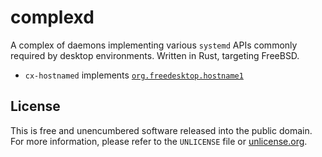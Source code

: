 # complexd

A complex of daemons implementing various `systemd` APIs commonly required by desktop environments.
Written in Rust, targeting FreeBSD.

- `cx-hostnamed` implements [`org.freedesktop.hostname1`](https://www.man7.org/linux/man-pages/man5/org.freedesktop.hostname1.5.html)

## License

This is free and unencumbered software released into the public domain.  
For more information, please refer to the `UNLICENSE` file or [unlicense.org](https://unlicense.org).
